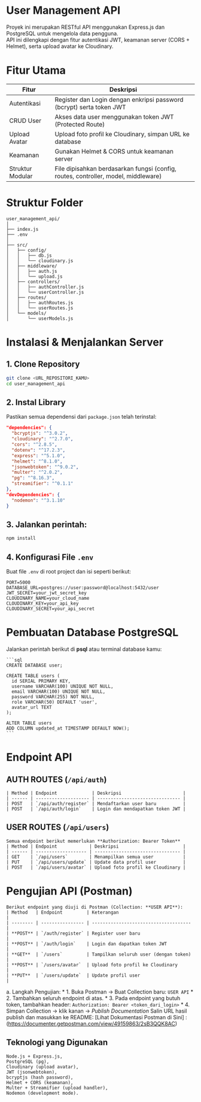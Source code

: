 # User Management API 
Proyek ini merupakan RESTful API menggunakan Express.js dan PostgreSQL untuk mengelola data pengguna.  
API ini dilengkapi dengan fitur autentikasi JWT, keamanan server (CORS + Helmet), serta upload avatar ke Cloudinary.

# Fitur Utama 
| Fitur | Deskripsi |
|-------|------------|
| Autentikasi | Register dan Login dengan enkripsi password (bcrypt) serta token JWT |
| CRUD User | Akses data user menggunakan token JWT (Protected Route) |
| Upload Avatar | Upload foto profil ke Cloudinary, simpan URL ke database |
| Keamanan | Gunakan Helmet & CORS untuk keamanan server |
| Struktur Modular | File dipisahkan berdasarkan fungsi (config, routes, controller, model, middleware) |

# Struktur Folder
```
user_management_api/
│
├── index.js
├── .env
│
├── src/
│   ├── config/
│   │   ├── db.js
│   │   └── cloudinary.js
│   ├── middleware/
│   │   ├── auth.js
│   │   └── upload.js
│   ├── controllers/
│   │   ├── authController.js
│   │   └── userController.js
│   ├── routes/
│   │   ├── authRoutes.js
│   │   └── userRoutes.js
│   └── models/
│       └── userModels.js

````

# Instalasi & Menjalankan Server
## 1. Clone Repository
```bash
git clone <URL_REPOSITORI_KAMU>
cd user_management_api
````
## 2. Instal Library
Pastikan semua dependensi dari `package.json` telah terinstal:
```json
"dependencies": {
  "bcryptjs": "^3.0.2",
  "cloudinary": "^2.7.0",
  "cors": "^2.8.5",
  "dotenv": "^17.2.3",
  "express": "^5.1.0",
  "helmet": "^8.1.0",
  "jsonwebtoken": "^9.0.2",
  "multer": "^2.0.2",
  "pg": "^8.16.3",
  "streamifier": "^0.1.1"
},
"devDependencies": {
  "nodemon": "^3.1.10"
}
```

## 3. Jalankan perintah:
```bash
npm install
```

## 4. Konfigurasi File `.env`
Buat file `.env` di root project dan isi seperti berikut:
```env
PORT=5000
DATABASE_URL=postgres://user:password@localhost:5432/user
JWT_SECRET=your_jwt_secret_key
CLOUDINARY_NAME=your_cloud_name
CLOUDINARY_KEY=your_api_key
CLOUDINARY_SECRET=your_api_secret
```

# Pembuatan Database PostgreSQL
  Jalankan perintah berikut di **psql** atau terminal database kamu:
    
    ```sql
    CREATE DATABASE user;
    
    CREATE TABLE users (
      id SERIAL PRIMARY KEY,
      username VARCHAR(100) UNIQUE NOT NULL,
      email VARCHAR(100) UNIQUE NOT NULL,
      password VARCHAR(255) NOT NULL,
      role VARCHAR(50) DEFAULT 'user',
      avatar_url TEXT
    );
    
    ALTER TABLE users
    ADD COLUMN updated_at TIMESTAMP DEFAULT NOW();
    ```

# Endpoint API
  ## AUTH ROUTES (`/api/auth`)
    | Method | Endpoint             | Deskripsi                       |
    | ------ | -------------------- | ------------------------------- |
    | POST   | `/api/auth/register` | Mendaftarkan user baru          |
    | POST   | `/api/auth/login`    | Login dan mendapatkan token JWT |
  
  ## USER ROUTES (`/api/users`)
    Semua endpoint berikut memerlukan **Authorization: Bearer Token**
    | Method | Endpoint            | Deskripsi                        |
    | ------ | ------------------- | -------------------------------- |
    | GET    | `/api/users`        | Menampilkan semua user           |
    | PUT    | `/api/users/update` | Update data profil user          |
    | POST   | `/api/users/avatar` | Upload foto profil ke Cloudinary |
  
  # Pengujian API (Postman)
    Berikut endpoint yang diuji di Postman (Collection: **USER API**):
    | Method   | Endpoint         | Keterangan                            |
    | -------- | ---------------- | ------------------------------------- |
    | **POST** | `/auth/register` | Register user baru                    |
    | **POST** | `/auth/login`    | Login dan dapatkan token JWT          |
    | **GET**  | `/users`         | Tampilkan seluruh user (dengan token) |
    | **POST** | `/users/avatar`  | Upload foto profil ke Cloudinary      |
    | **PUT**  | `/users/update`  | Update profil user                    |
  
   a. Langkah Pengujian:
     * 1. Buka Postman → Buat Collection baru: `USER API`
     * 2. Tambahkan seluruh endpoint di atas.
     * 3. Pada endpoint yang butuh token, tambahkan header:
         ```
         Authorization: Bearer <token_dari_login>
         ```
      * 4. Simpan Collection → klik kanan → *Publish Documentation*
           Salin URL hasil publish dan masukkan ke README:
           [Lihat Dokumentasi Postman di Sini] : (https://documenter.getpostman.com/view/49159863/2sB3QQK8AC)

##  Teknologi yang Digunakan
    Node.js + Express.js,
    PostgreSQL (pg),
    Cloudinary (upload avatar),
    JWT (jsonwebtoken),
    bcryptjs (hash password),
    Helmet + CORS (keamanan),
    Multer + Streamifier (upload handler),
    Nodemon (development mode).
